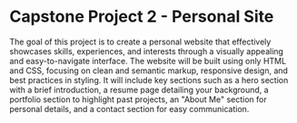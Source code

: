 # Capstone Project 2 - Personal Site
The goal of this project is to create a personal website that effectively showcases skills, experiences, and interests through a visually appealing and easy-to-navigate interface. The website will be built using only HTML and CSS, focusing on clean and semantic markup, responsive design, and best practices in styling. It will include key sections such as a hero section with a brief introduction, a resume page detailing your background, a portfolio section to highlight  past projects, an "About Me" section for personal details, and a contact section for easy communication.

